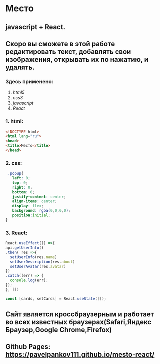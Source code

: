 # Место
## javascript + React.
## Скоро вы сможете в этой работе редактировать текст, добавлять свои изображения, открывать их по нажатию, и удалять. 
### Здесь применено:
1. _html5_
2. _css3_
3. _javascript_
4. _React_

### 1. html:
``` html
<!DOCTYPE html>
<html lang="ru">
<head>
<title>Место</title>
</head>
```
  
### 2. css:
 ```css
  .popup{
    left: 0;
    top: 0;
    right: 0;
    bottom: 0;
    justify-content: center;
    align-items: center;
    display: flex;
    background: rgba(0,0,0,0);
    position:initial;
}
```
  
### 3. React:
  ```javascript
  React.useEffect(() =>{ 
  api.getUserInfo()
  .then( res =>{
    setUserInfo(res.name)
    setUserDescription(res.about)
    setUserAvatar(res.avatar)
  })
  .catch((err) => {
    console.log(err); 
  });     
  }, [])

const [cards, setCards] = React.useState([]);
```

## Сайт является кроссбраузерным и работает во всех известных браузерах(Safari,Яндекс Браузер,Google Chrome,Firefox)
## Github Pages: https://pavelpankov111.github.io/mesto-react/
  
  
  
  
  
